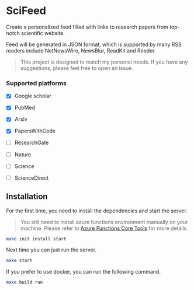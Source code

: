 # SciFeed
Create a personalized feed filled with links to research papers from top-notch scientific website.

Feed will be generated in JSON format, which is supported by many RSS readers include NetNewsWire, NewsBlur, ReadKit and Reeder.

> This project is designed to match my personal needs. If you have any suggestions, please feel free to open an issue.

### Supported platforms

- [x] Google scholar
- [x] PubMed
- [x] Arxiv
- [x] PapersWithCode
- [ ] ResearchGate
- [ ] Nature
- [ ] Science
- [ ] ScienceDirect


## Installation

For the first time, you need to install the dependencies and start the server.

> You still need to install azure functions environment manually  on your machine. Please refer to 
> [Azure Functions Core Tools](https://docs.microsoft.com/en-us/azure/azure-functions/functions-run-local?tabs=macos%2Ccsharp%2Cbash#v2) for more details.

```bash
make init install start
```

Next time you can just run the server.

```bash
make start
```

If you prefer to use docker, you can run the following command.

```bash
make build run
```

